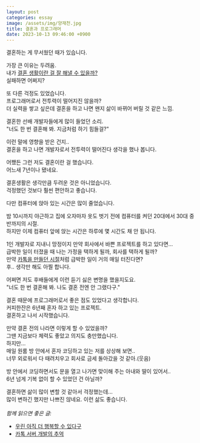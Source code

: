 ```yaml
---
layout: post
categories: essay
image: /assets/img/양재천.jpg
title: 결혼과 프로그래머
date: 2023-10-13 09:46:00 +0900
---
```


결혼하는 게 무서웠던 때가 있습니다.

가장 큰 이유는 두려움.  
내가 [결혼 생활이란 걸 잘 해낼 수 있을까?](/essay/2023/07/11/we-can-still-be-happier.html)  
실패하면 어쩌지?

또 다른 걱정도 있었습니다.  
프로그래머로서 전투력이 떨어지진 않을까?  
더 실력을 쌓고 싶은데 결혼을 하고 나면 왠지 삶이 바뀌어 버릴 것 같은 느낌.

결혼한 선배 개발자들에게 많이 들었던 소리.    
"너도 한 번 결혼해 봐. 지금처럼 하기 힘들걸?"

이런 말에 영향을 받은 건지..  
결혼을 하고 나면 개발자로서 전투력이 떨어진다 생각을 했나 봅니다.

어쨌든 그런 저도 결혼이란 걸 했습니다.  
어느새 7년이나 됐네요.

결혼생활은 생각만큼 두려운 것은 아니었습니다.  
걱정했던 것보다 훨씬 편안하고 좋습니다.

다만 컴퓨터에 앉아 있는 시간은 많이 줄었습니다.

밤 10시까지 야근하고 집에 오자마자 옷도 벗기 전에 컴퓨터를 켜던 20대에서 30대 중반까지의 시절.  
하지만 이제 컴퓨터 앞에 앉는 시간은 하루에 몇 시간도 채 안 됩니다.

1인 개발자로 지내니 망정이지 만약 회사에서 바쁜 프로젝트를 하고 있다면...  
급박한 일이 터졌을 때 나는 가정을 택하게 될까, 회사를 택하게 될까?  
만약 [카톡을 만들던 시절](/essay/2022/10/16/kakaotalk-server-development.html)처럼 급박한 일이 거의 매일 터진다면?  
후.. 생각만 해도 아찔 합니다.

어쩌면 저도 후배들에게 이런 듣기 싫은 변명을 했을지도요.  
"너도 한 번 결혼해 봐. 나도 결혼 전엔 안 그랬다구."

결혼 때문에 프로그래머로서 좋은 점도 있었다고 생각합니다.  
커피한잔은 6년째 혼자 하고 있는 프로젝트.  
결혼하고 나서 시작했습니다.

만약 결혼 전의 나라면 이렇게 할 수 있었을까?  
그땐 지금보다 체력도 좋았고 의지도 충만했습니다.  
하지만...  
매일 원룸 방 안에서 혼자 코딩하고 있는 저를 상상해 보면..  
너무 외로워서 다 때려치우고 회사로 금세 돌아갔을 것 같아.(웃음)

방 안에서 코딩하면서도 문을 열고 나가면 맞이해 주는 아내와 딸이 있어서..  
6년 넘게 기복 없이 할 수 있었던 건 아닐까?

결혼하면 삶이 많이 변할 것 같아서 걱정했는데...  
많이 변하긴 했지만 나쁘진 않네요. 이런 삶도 좋습니다.
<br>
<br>
*함께 읽으면 좋은 글:*
* [우린 아직 더 행복할 수 있다구](/essay/2023/07/11/we-can-still-be-happier.html)
* [카톡 서버 개발의 추억](/essay/2022/10/16/kakaotalk-server-development.html)